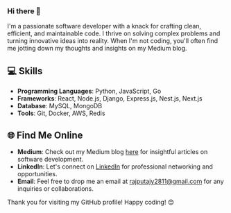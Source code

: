 ### Hi there 👋

I'm a passionate software developer with a knack for crafting clean, efficient, and maintainable code. I thrive on solving complex problems and turning innovative ideas into reality. When I'm not coding, you'll often find me jotting down my thoughts and insights on my Medium blog.

## 💻 Skills
- **Programming Languages**: Python, JavaScript, Go
- **Frameworks**: React, Node.js, Django, Express.js, Nest.js, Next.js 
- **Database**: MySQL, MongoDB
- **Tools**: Git, Docker, AWS, Redis
  
<!--
[![Anurag's GitHub stats](https://github-readme-stats.vercel.app/api?username=Ajyrajput-2811)](https://github.com/anuraghazra/github-readme-stats)
![Top Langs](https://github-readme-stats.vercel.app/api/top-langs/?username=Ajyrajput-2811&layout=compact)
-->

## 🌐 Find Me Online
- **Medium**: Check out my Medium blog [here](https://medium.com/@rajputajy2811) for insightful articles on software development.
- **LinkedIn**: Let's connect on [LinkedIn](https://www.linkedin.com/in/ajayrajput28/) for professional networking and opportunities.
- **Email**: Feel free to drop me an email at [rajputajy2811@gmail.com](mailto:rajputajy2811@gmail.com) for any inquiries or collaborations.

Thank you for visiting my GitHub profile! Happy coding! 😊


